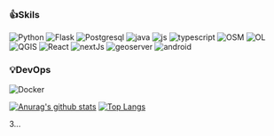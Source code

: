 <!--
**JaeHyunL/JaeHyunL** is a ✨ _special_ ✨ repository because its `README.md` (this file) appears on your GitHub profile.

Here are some ideas to get you started:

- 🔭 I’m currently working on ...
- 🌱 I’m currently learning ...
- 👯 I’m looking to collaborate on ...
- 🤔 I’m looking for help with ...
- 💬 Ask me about ...
- 📫 How to reach me: ...
- 😄 Pronouns: ...
- ⚡ Fun fact: ...
-->

### 👍Skils
<img alt="Python" src ="https://img.shields.io/badge/Python-python-ffffff.svg?logo=python&style=plastic =500x500"> <img alt="Flask" src ="https://img.shields.io/badge/Flask-Flask-ffffff.svg?logo=flask&style=plastic=500x500"/> <img alt="Postgresql" src="https://img.shields.io/badge/Postgres-Postgres-ffffff.svg?logo=postgresql&style=plastic=500x500"/>
<img alt="java" src ="[https://img.shields.io/badge/java-java-blue](https://img.shields.io/badge/Java-Java-ffffff.svg?logo=Java&style=plastic%20=500x500)" />
<img alt="js" src="https://img.shields.io/badge/javascript-javascript-ffffff.svg?logo=javascript&style=plastic%20=500x500" />
<img alt="typescript" src="https://img.shields.io/badge/typescript-typescript-ffffff.svg?logo=typescript&style=plastic%20=500x500" />
<img alt="OSM" src="https://img.shields.io/badge/openstreetmap-openstreetmap-ffffff.svg?logo=openstreetmap&style=plastic%20=500x500" />
<img alt="OL" src="https://img.shields.io/badge/OpenLayers-OpenLayers-ffffff.svg?logo=OpenLayers&style=plastic%20=500x500" />
<img alt="QGIS" src="https://img.shields.io/badge/Qgis-Qgis-ffffff.svg?logo=Qgis&style=plastic%20=500x500" />
<img alt="React" src="https://img.shields.io/badge/React-React-ffffff.svg?logo=React&style=plastic%20=500x500" />
<img alt="nextJs" src="https://img.shields.io/badge/Next-Next-ffffff.svg?logo=next.js&style=plastic%20=500x500" />
<img alt="geoserver" src="https://img.shields.io/badge/geoserver-geoserver-ffffff.svg?logo=Qgis&style=plastic%20=500x500" />
<img alt="android" src="https://img.shields.io/badge/Android-Android-ffffff.svg?logo=Android&style=plastic%20=500x500" />
															

### 💡DevOps
<img alt="Docker" src="https://img.shields.io/badge/docker-docker-000000.svg?logo=docker&style=plastic=500x500"/>


[![Anurag's github stats](https://github-readme-stats.vercel.app/api?username=JaeHyunL)](https://github.com/anuraghazra/github-readme-stats)
[![Top Langs](https://github-readme-stats.vercel.app/api/top-langs/?username=JaeHyunL&layout=compact)](https://github.com/anuraghazra/github-readme-stats)
	
3...
